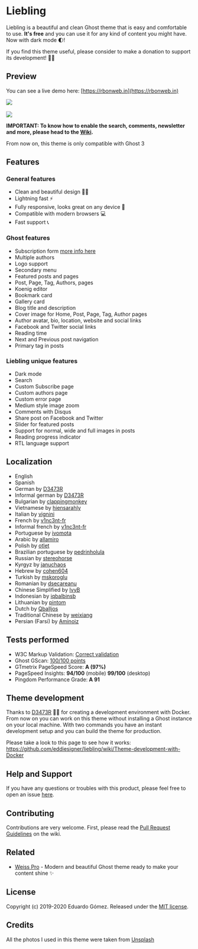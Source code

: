 # Liebling

Liebling is a beautiful and clean Ghost theme that is easy and comfortable to use. **It's free** and you can use it for any kind of content you might have. Now with dark mode 🌓!

If you find this theme useful, please consider to make a donation to support its development! 🙏🏼

## Preview

You can see a live demo here: [https://rbonweb.in](https://rbonweb.in)

![](https://res.cloudinary.com/edev/image/upload/v1583792928/liebling/liebling-promo-desktop.jpg)
<br><br>
![](https://res.cloudinary.com/edev/image/upload/v1570370297/liebling/liebling-promo-mobile.jpg)

**IMPORTANT: To know how to enable the search, comments, newsletter and more, please head to the [Wiki](https://github.com/eddiesigner/liebling/wiki).**

From now on, this theme is only compatible with Ghost 3

## Features

### General features

- Clean and beautiful design 💅🏼
- Lightning fast ⚡️
- Fully responsive, looks great on any device 📱
- Compatible with modern browsers 💻
- Fast support 📞

### Ghost features

- Subscription form [more info here](https://github.com/eddiesigner/liebling/wiki/How-to-enable-subscribers)
- Multiple authors
- Logo support
- Secondary menu
- Featured posts and pages
- Post, Page, Tag, Authors, pages
- Koenig editor
- Bookmark card
- Gallery card
- Blog title and description
- Cover image for Home, Post, Page, Tag, Author pages
- Author avatar, bio, location, website and social links
- Facebook and Twitter social links
- Reading time
- Next and Previous post navigation
- Primary tag in posts

### Liebling unique features

- Dark mode
- Search
- Custom Subscribe page
- Custom authors page
- Custom error page
- Medium style image zoom
- Comments with Disqus
- Share post on Facebook and Twitter
- Slider for featured posts
- Support for normal, wide and full images in posts
- Reading progress indicator
- RTL language support

## Localization

- English
- Spanish
- German by [D3473R](https://github.com/D3473R)
- Informal german by [D3473R](https://github.com/D3473R)
- Bulgarian by [clappingmonkey](https://github.com/clappingmonkey)
- Vietnamese by [hiensarahly](https://github.com/hiensarahly)
- Italian by [vignini](https://github.com/vignini)
- French by [v1nc3nt-fr](https://github.com/v1nc3nt-fr)
- Informal french by [v1nc3nt-fr](https://github.com/v1nc3nt-fr)
- Portuguese by [ivomota](https://github.com/ivomota)
- Arabic by [allamiro](https://github.com/allamiro)
- Polish by [otlet](https://github.com/otlet)
- Brazilian portuguese by [pedrinholula](https://github.com/pedrinholula)
- Russian by [stereohorse](https://github.com/stereohorse)
- Kyrgyz by [januchaos](https://github.com/januchaos)
- Hebrew by [cohen604](https://github.com/cohen604)
- Turkish by [mskoroglu](https://github.com/mskoroglu)
- Romanian by [dsecareanu](https://github.com/dsecareanu)
- Chinese Simplified by [IvyB](https://github.com/IvyB)
- Indonesian by [iqbalbinsb](https://github.com/iqbalbinsb)
- Lithuanian by [pintom](https://github.com/pintom)
- Dutch by [Qballjos](https://github.com/Qballjos)
- Traditional Chinese by [weixiang](https://github.com/weixiang)
- Persian (Farsi) by [Aminoiz](https://github.com/Aminoiz)

## Tests performed

- W3C Markup Validation: [Correct validation](https://validator.w3.org/nu/?doc=https%3A%2F%2Fliebling.eduardogomez.io%2F)
- Ghost GScan: [100/100 points](https://gscan.ghost.org/)
- GTmetrix PageSpeed Score: **A (97%)**
- PageSpeed Insights: **94/100** (mobile) **99/100** (desktop)
- Pingdom Performance Grade: **A 91**

## Theme development

Thanks to [D3473R](https://github.com/D3473R) 💪🏼 for creating a development environment with Docker. From now on you can work on this theme without installing a Ghost instance on your local machine. With two commands you have an instant development setup and you can build the theme for production.

Please take a look to this page to see how it works: https://github.com/eddiesigner/liebling/wiki/Theme-development-with-Docker

## Help and Support

If you have any questions or troubles with this product, please feel free to open an issue [here](https://github.com/eddiesigner/liebling/issues).

## Contributing

Contributions are very welcome. First, please read the [Pull Request Guidelines](https://github.com/eddiesigner/liebling/wiki/Pull-Request-Guidelines) on the wiki.

## Related

- [Weiss Pro](https://blog.eduardogomez.io/weiss-pro-modern-and-clean-ghost-theme/) - Modern and beautiful Ghost theme ready to make your content shine ✨

## License

Copyright (c) 2019-2020 Eduardo Gómez. Released under the [MIT license](https://github.com/eddiesigner/liebling/blob/master/LICENSE).

## Credits

All the photos I used in this theme were taken from [Unsplash](https://unsplash.com)
